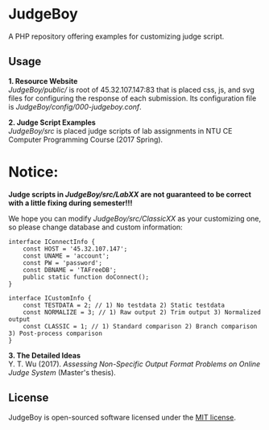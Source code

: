 # JudgeBoy
A PHP repository offering examples for customizing judge script. 

## Usage
**1. Resource Website**   
_JudgeBoy/public/_ is root of 45.32.107.147:83 that is placed css, js, and svg files for configuring the response of each submission. 
Its configuration file is _JudgeBoy/config/000-judgeboy.conf_.    
  
**2. Judge Script Examples**  
_JudgeBoy/src_ is placed judge scripts of lab assignments in NTU CE Computer Programming Course (2017 Spring).  
  
# Notice:   
**Judge scripts in _JudgeBoy/src/LabXX_ are not guaranteed to be correct with a little fixing during semester!!!**   
   
We hope you can modify _JudgeBoy/src/ClassicXX_ as your customizing one, so please change database and custom information:  
```
interface IConnectInfo {
	const HOST = '45.32.107.147';
	const UNAME = 'account';
	const PW = 'password';
	const DBNAME = 'TAFreeDB';
	public static function doConnect();
}

interface ICustomInfo {
	const TESTDATA = 2; // 1) No testdata 2) Static testdata
	const NORMALIZE = 3; // 1) Raw output 2) Trim output 3) Normalized output
	const CLASSIC = 1; // 1) Standard comparison 2) Branch comparison 3) Post-process comparison 
}
```  
  
**3. The Detailed Ideas**  
Y. T. Wu (2017). _Assessing Non-Specific Output Format Problems on Online Judge System_ (Master's thesis).

## License
JudgeBoy is open-sourced software licensed under the [MIT license](http://opensource.org/licenses/MIT).
